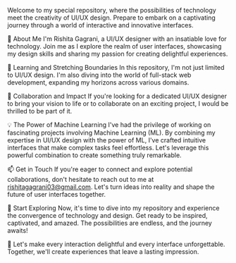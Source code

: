 Welcome to my special repository, where the possibilities of technology meet the creativity of UI/UX design. Prepare to embark on a captivating journey through a world of interactive and innovative interfaces.

👀 About Me
I'm Rishita Gagrani, a UI/UX designer with an insatiable love for technology. Join me as I explore the realm of user interfaces, showcasing my design skills and sharing my passion for creating delightful experiences.

🌱 Learning and Stretching Boundaries
In this repository, I'm not just limited to UI/UX design. I'm also diving into the world of full-stack web development, expanding my horizons across various domains.

🤝 Collaboration and Impact
If you're looking for a dedicated UI/UX designer to bring your vision to life or to collaborate on an exciting project, I would be thrilled to be part of it.

💡 The Power of Machine Learning
I've had the privilege of working on fascinating projects involving Machine Learning (ML). By combining my expertise in UI/UX design with the power of ML, I've crafted intuitive interfaces that make complex tasks feel effortless. Let's leverage this powerful combination to create something truly remarkable.

📫 Get in Touch
If you're eager to connect and explore potential collaborations, don't hesitate to reach out to me at rishitagagrani03@gmail.com. Let's turn ideas into reality and shape the future of user interfaces together.

🚀 Start Exploring
Now, it's time to dive into my repository and experience the convergence of technology and design. Get ready to be inspired, captivated, and amazed. The possibilities are endless, and the journey awaits!

🎉 Let's make every interaction delightful and every interface unforgettable. Together, we'll create experiences that leave a lasting impression.

